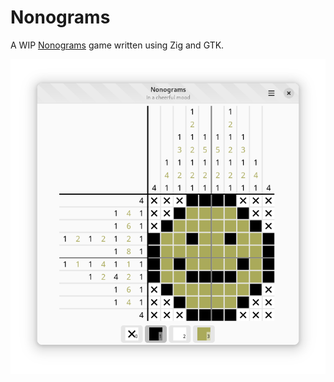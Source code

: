 # Nonograms

A WIP [Nonograms](https://en.wikipedia.org/wiki/Nonogram) game written using Zig
and GTK.

![A screenshot of Nonograms showing an in-progress puzzle](./screenshot.png)

